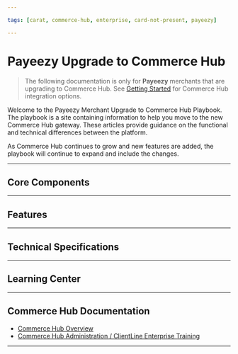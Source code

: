 ```yaml
---

tags: [carat, commerce-hub, enterprise, card-not-present, payeezy]

---
```


# Payeezy Upgrade to Commerce Hub

<!-- theme: danger -->
>  The following documentation is only for **Payeezy** merchants that are upgrading to Commerce Hub. See [Getting Started](?path=docs/Getting-Started/Getting-Started-General.md) for Commerce Hub integration options.

Welcome to the Payeezy Merchant Upgrade to Commerce Hub Playbook.  The playbook is a site containing information to help you move to the new Commerce Hub gateway. These articles provide guidance on the functional and technical differences between the platform. 


As Commerce Hub continues to grow and new features are added, the playbook will continue to expand and include the changes.   

---

## Core Components

<!-- type: row -->

<!-- type: card
title: API Structure
description: Includes Endpoint changes Includes overview of request and response element and format changes
link: ?path=docs/Resources/Guides/Payeezy/Payeezy-UpgradetoCH-CoreAPI.md
-->

<!-- type: card
title: Configuration
description: Includes configuration comparison for users and terminals in the new ClientLine Enterprise platform
link: ?path=docs/Resources/Guides/Payeezy/Payeezy-UpgradetoCH-CoreConfig.md
-->

<!-- type: card
title: Reporting
description: Learn about the new enhanced capabilitities in ClientLine Enterprise
link: ?path=docs/Resources/Guides/Payeezy/Payeezy-UpgradetoCH-CoreReporting.md
-->

<!-- type: card
title: Virtual Terminal
description: Differences in Virtual Terminal functionality
link: ?path=docs/Resources/Guides/Payeezy/Payeezy-UpgradetoCH-CoreVT.md
-->

<!-- type: row-end -->

---

## Features

<!-- type: row -->

<!-- type: card
title: 3DS
description: Using 3DS transaction in Commerce Hub
link: ?path=docs/Resources/Guides/Payeezy/Payeezy-UpgradetoCH-FeaturesMobileWallets.md
-->

<!-- type: card
title: Fraud
description: What's different for the fraud settings, velocity controls, AVS filters and CVV2 filters in Commerce Hub.
link: ?path=docs/Resources/Guides/Payeezy/Payeezy-UpgradetoCH-FeaturesFraud.md
-->

<!-- type: card
title: Gift Card
description: What's different for the fraud settings, velocity controls, AVS filters and CVV2 filters in Commerce Hub.
link: ?path=docs/Resources/Guides/Payeezy/Payeezy-UpgradetoCH-FeaturesFraud.md
-->

<!-- type: row-end -->

<!-- type: row -->

<!-- type: card
title: Level 2 and Level 3 Data
description: Level 2 and Level 3 Data differences and element mapping
link: ?path=docs/Resources/Guides/Payeezy/Payeezy-UpgradetoCH-FeaturesLevel23.md
-->

<!-- type: card
title: Mobile Wallets
description: Apple Pay and Google Pay functional and element differences
link: ?path=docs/Resources/Guides/Payeezy/Payeezy-UpgradetoCH-FeaturesMobileWallets.md
-->

<!-- type: card
title: Quick Keys
description: Differences in Quick Keys functionality
link: ?path=docs/Resources/Guides/Payeezy/Payeezy-UpgradetoCH-FeaturesQuickKey.md
-->

<!-- type: row-end -->

<!-- type: row -->

<!-- type: card
title: Soft Descriptors
description: Understanding the differences in capabilities and functionality of Soft Descriptors in Commerce Hub
link: ?path=docs/Resources/Guides/Payeezy/Payeezy-UpgradetoCH-FeaturesSoftD.md
-->

<!-- type: card
title: Split Shipment
description: Outlining the API differences in Commerce Hub
link: ?path=docs/Resources/Guides/Payeezy/Payeezy-UpgradetoCH-FeaturesSplitShipment.md
-->

<!-- type: card
title: Stored Credentials
description: Understanding the differences in capabilities and functionality of Stored Credentials in Commerce Hub
link: ?path=docs/Resources/Guides/Payeezy/Payeezy-UpgradetoCH-FeaturesStoredCredentials.md
-->

<!-- type: row-end -->

<!-- type: row -->

<!-- type: card
title: Tokenization
description: How the configuration and functionality of tokens has changed with Commerce Hub
link: ?path=docs/Resources/Guides/Payeezy/Payeezy-UpgradetoCH-FeaturesTokens.md
-->

<!-- type: card
title: 
description: 
link: 
-->

<!-- type: card
title: 
description: 
link: 
-->

<!-- type: row-end -->

---

## Technical Specifications

<!-- type: row -->

<!-- type: card
title: Payeezy to Commerce Hub Element Level Mapping
description: Use this document to help convert your current API request and response elements into Commerce Hub nomenclature and formatting.
link: ?path=docs/Resources/Guides/Payeezy/Payeezy-UpgradetoCH-TechnicalAPI.md
-->

<!-- type: card
title: Required Fields
description: Fields Required in a request by Commerce Hub for each transaction type
link: ?path=docs/Resources/Guides/Payeezy/Payeezy-UpgradetoCH-TechnicalRequired.md
-->

<!-- type: card
title: Customer Transaction Record (CTR) Response Element Creation
description: How to create the CTR response element from Commerce Hub elements
link: ?path=docs/Resources/Guides/Payeezy/Payeezy-UpgradetoCH-TechnicalCTR.md
-->

<!-- type: row-end -->

<!-- type: row -->

<!-- type: card
title: Nashville to Commerce Hub Response Code Mapping
description: Processor response codes mapped to gateway response codes for exception handling
link: ?path=docs/Resources/Guides/Payeezy/Payeezy-UpgradetoCH-ResponseCodeMapping.md
-->

<!-- type: card
title: Payeezy to Commerce Hub AVS and CVV2 Mapping
description: How the codes in Payeezy align to those in Commerce Hub for each Card Brand
link: ?path=docs/Resources/Guides/Payeezy/Payeezy-UpgradetoCH-AVSCVV2Mapping.md
-->

<!-- type: card
title: 
description: 
link: 
-->

<!-- type: row-end -->

---

## Learning Center

<!-- type: row -->

<!-- type: card
title: FAQs
description: Our most common questions and answers for Payeezy merchants migrating to Commerce Hub.
link: ?path=docs/Resources/Guides/Payeezy/Payeezy-UpgradetoCH-FAQs.md
-->

<!-- type: card
title: Glossary
description: A list of programming and API-related terms, acronyms, and phrases to help you think like a developer.
link: ?path=docs/api-glossary.md
-->

<!-- type: card
title: Release Notes
description: View recent and historical changes to the Payeezy Merchant Migration Playbook.
link: ?path=docs/Resources/Guides/Payeezy/Payeezy-UpgradetoCH-ReleaseNotes.md
-->

<!-- type: row-end -->

---

## Commerce Hub Documentation

- [Commerce Hub Overview](?path=docs/Getting-Started/Getting-Started-General.md)
- [Commerce Hub Administration / ClientLine Enterprise Training](https://fiserv.cloudguides.com/en-us/guides/ClientLine%20Enterprise%20from%20Fiserv)


---
